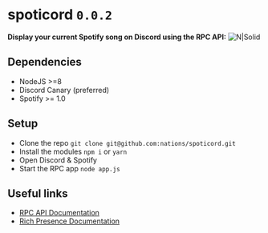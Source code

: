 # spoticord `0.0.2`
**Display your current Spotify song on Discord using the RPC API:**
![N|Solid](https://s.phineas.io/share/DiscordProfile-RR_50.png)

## Dependencies
  - NodeJS >=8
  - Discord Canary (preferred)
  - Spotify >= 1.0

## Setup

  - Clone the repo `git clone git@github.com:nations/spoticord.git`
  - Install the modules `npm i` or `yarn`
  - Open Discord & Spotify
  - Start the RPC app `node app.js`


## Useful links

* [RPC API Documentation](https://discordapp.com/developers/docs/topics/rpc)
* [Rich Presence Documentation](https://discordapp.com/developers/docs/rich-presence/how-to)
